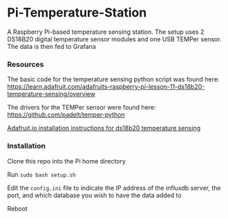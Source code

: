 # Pi-Temperature-Station

A Raspberry Pi-based temperature sensing station. The setup uses 2 DS18B20 digital temperature sensor modules and one USB TEMPer sensor. The data is then fed to Grafana

### Resources

The basic code for the temperature sensing python script was found here: https://learn.adafruit.com/adafruits-raspberry-pi-lesson-11-ds18b20-temperature-sensing/overview

The drivers for the TEMPer sensor were found here: https://github.com/padelt/temper-python

[Adafruit.io installation instructions for ds18b20 temperature sensing](https://learn.adafruit.com/adafruits-raspberry-pi-lesson-11-ds18b20-temperature-sensing/ds18b20#add-onewire-support)

### Installation

Clone this repo into the Pi home directory

Run `sudo bash setup.sh`

Edit the `config.ini` file to indicate the IP address of the influxdb server, the port, and which database you wish to have the data added to

Reboot